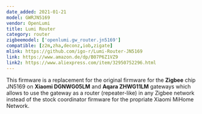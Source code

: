 ```yaml
---
date_added: 2021-01-21
model: GWRJN5169
vendor: OpenLumi 
title: Lumi Router
category: router
zigbeemodel: ['openlumi.gw_router.jn5169']
compatible: [z2m,zha,deconz,iob,zigate]
mlink: https://github.com/igo-r/Lumi-Router-JN5169
link: https://www.amazon.de/dp/B07P6Z1VZ9
link2: https://www.aliexpress.com/item/32950752296.html
---
```

This firmware is a replacement for the original firmware for the __Zigbee__ chip JN5169 on __Xiaomi DGNWG05LM__ and __Aqara ZHWG11LM__ gateways which allows to use the gateway as a router (repeater-like) in any Zigbee network instead of the stock coordinator firmware for the propriate Xiaomi MiHome Network.
